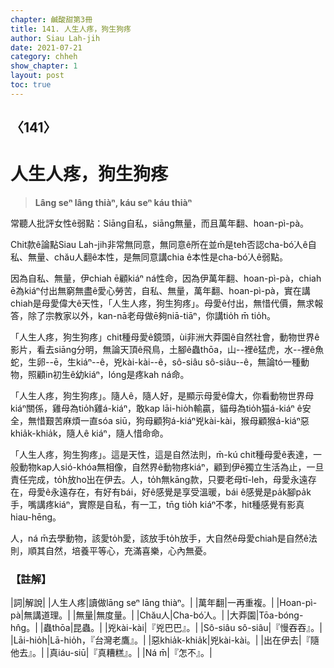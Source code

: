 ```yaml
---
chapter: 鹹酸甜第3冊
title: 141. 人生人疼，狗生狗疼
author: Siau Lah-jih
date: 2021-07-21
category: chheh
show_chapter: 1
layout: post
toc: true
---
```


## 〈141〉
# 人生人疼，狗生狗疼
> **Lâng seⁿ lâng thiàⁿ, káu seⁿ káu thiàⁿ**
 
常聽人批評女性ê弱點：Siāng自私，siāng無量，而且萬年翻、hoan-pì-pà。

Chit款ê論點Siau Lah-jih非常無同意，無同意ê所在並m̄是teh否認cha-bó͘人ê自私、無量、chău人翻ê本性，是無同意講chia ê本性是cha-bó͘人ê弱點。

因為自私、無量，伊chiah ē顧kiáⁿ ná性命，因為伊萬年翻、hoan-pì-pà，chiah ē為kiáⁿ付出無窮無盡ê愛心勞苦，自私、無量，萬年翻、hoan-pì-pà，實在講chiah是母愛偉大ê天性，「人生人疼，狗生狗疼」。母愛ê付出，無惜代價，無求報答，除了宗教家以外，kan-nā老母做ē夠niā-tiāⁿ，你講tio̍h m̄ tio̍h。

「人生人疼，狗生狗疼」chit種母愛ê鏡頭，ùi非洲大莽園ê自然社會，動物世界ê影片，看去siāng分明，無論天頂ê飛鳥，土腳ê蟲thōa，山--裡ê猛虎，水--裡ê魚蛇，生卵--ē，生kiáⁿ--ê，兇kài-kài--ê，sô-siâu sô-siâu--ê，無論tó一種動物，照顧in初生ê幼kiáⁿ，lóng是疼kah ná命。

「人生人疼，狗生狗疼」。隨人ê，隨人好，是顯示母愛ê偉大，你看動物世界母kiáⁿ關係，雞母為tio̍h雞á-kiáⁿ，敢kap lāi-hio̍h輸贏，貓母為tio̍h猫á-kiáⁿ ê安全，無惜艱苦麻煩一直sóa siū，狗母顧狗á-kiáⁿ兇kài-kài，猴母顧猴á-kiáⁿ惡khia̍k-khia̍k，隨人ê kiáⁿ，隨人惜命命。

「人生人疼，狗生狗疼」。這是天性，這是自然法則，m̄-kú chit種母愛ê表達，一般動物kap人sió-khóa無相像，自然界ê動物疼kiáⁿ，顧到伊ē獨立生活為止，一旦責任完成，to̍h放ho͘出在伊去。人，to̍h無kāng款，只要老母tī-leh，母愛永遠存在，母愛ê永遠存在，有好有bái，好ê感覺是享受溫暖，bái ê感覺是pa̍k腳pa̍k手，嘴講疼kiáⁿ，實際是自私，有一工，tn̄g tio̍h kiáⁿ不孝，hit種感覺有影真hiau-hēng。

人，ná m̄去學動物，該愛to̍h愛，該放手to̍h放手，大自然ê母愛chiah是自然ê法則，順其自然，培養平等心，充滿喜樂，心內無憂。

 
### 【註解】

|詞|解說|
|人生人疼|讀做lāng seⁿ lāng thiàⁿ。|
|萬年翻|一再重複。|
|Hoan-pì-pà|無講道理。|
|無量|無度量。|
|Chău人|Cha-bó͘人。|
|大莽園|Tōa-bóng-hn̂g。|
|蟲thōa|昆蟲。|
|兇kài-kài|『兇巴巴』。|
|Sô-siâu sô-siâu|『慢吞吞』。|
|Lāi-hio̍h|Lā-hio̍h，『台灣老鷹』。|
|惡khia̍k-khia̍k|兇kài-kài。|
|出在伊去|『隨他去』。|
|真iáu-siū|『真糟糕』。|
|Ná m̄|『怎不』。|
